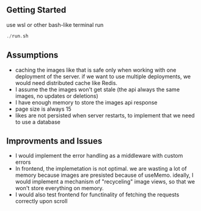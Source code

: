 ## Getting Started

use wsl or other bash-like terminal run

```dart
./run.sh
```

## Assumptions

- caching the images like that is safe only when working with one deployment of the server. if we want to use multiple deployments, we would need distributed cache like Redis.
- I assume the the images won't get stale (the api always the same images, no updates or deletions)
- I have enough memory to store the images api response
- page size is always 15
- likes are not persisted when server restarts, to implement that we need to use a database

## Improvments and Issues

- I would implement the error handling as a middleware with custom errors
- In frontend, the implemetation is not optimal. we are wasting a lot of memory because images are presisted because of useMemo. ideally, I would implement a mechanism of "recyceling" image views, so that we won't store everything on memory.
- I would also test frontend for functinality of fetching the requests correctly upon scroll
